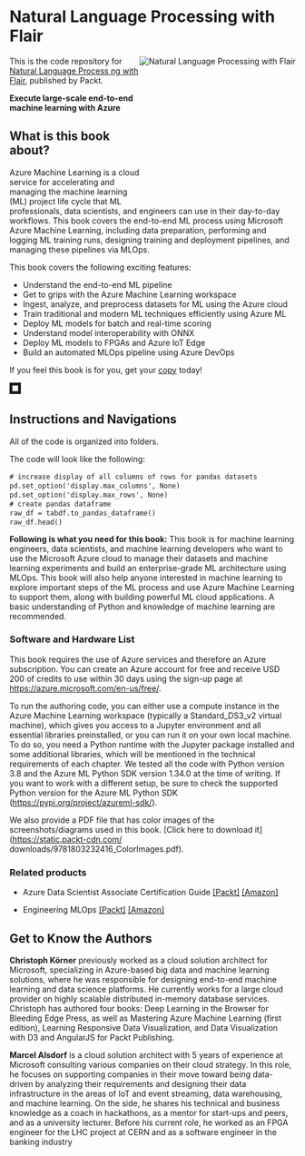 # Natural Language Processing with Flair

<a href="https://www.packtpub.com/product/mastering-azure-machine-learning-second-edition/9781803232416?utm_source=github&utm_medium=repository&utm_campaign=9781803232416"><img src="https://static.packt-cdn.com/products/9781803232416/cover/smaller" alt="Natural Language Processing with Flair" height="256px" align="right"></a>

This is the code repository for [Natural Language Process ng with Flair](https://www.packtpub.com/product/mastering-azure-machine-learning-second-edition/9781803232416?utm_source=github&utm_medium=repository&utm_campaign=9781803232416), published by Packt.

**Execute large-scale end-to-end machine learning with Azure**

## What is this book about?
Azure Machine Learning is a cloud service for accelerating and managing the machine learning (ML) project life cycle that ML professionals, data scientists, and engineers can use in their day-to-day workflows. This book covers the end-to-end ML process using Microsoft Azure Machine Learning, including data preparation, performing and logging ML training runs, designing training and deployment pipelines, and managing these pipelines via MLOps.

This book covers the following exciting features: 
* Understand the end-to-end ML pipeline
* Get to grips with the Azure Machine Learning workspace
* Ingest, analyze, and preprocess datasets for ML using the Azure cloud
* Train traditional and modern ML techniques efficiently using Azure ML
* Deploy ML models for batch and real-time scoring
* Understand model interoperability with ONNX
* Deploy ML models to FPGAs and Azure IoT Edge
* Build an automated MLOps pipeline using Azure DevOps

If you feel this book is for you, get your [copy](https://www.amazon.com/dp/B09NC5XJ6D) today!

<a href="https://www.packtpub.com/?utm_source=github&utm_medium=banner&utm_campaign=GitHubBanner"><img src="https://raw.githubusercontent.com/PacktPublishing/GitHub/master/GitHub.png" 
alt="https://www.packtpub.com/" border="5" /></a>


## Instructions and Navigations
All of the code is organized into folders.

The code will look like the following:
```
# increase display of all columns of rows for pandas datasets
pd.set_option('display.max_columns', None)
pd.set_option('display.max_rows', None)
# create pandas dataframe
raw_df = tabdf.to_pandas_dataframe()
raw_df.head()
```

**Following is what you need for this book:**
This book is for machine learning engineers, data scientists, and machine learning developers who want to use the Microsoft Azure cloud to manage their datasets and machine learning experiments and build an enterprise-grade ML architecture using MLOps. This book will also help anyone interested in machine learning to explore important steps of the ML process and use Azure Machine Learning to support them, along with building powerful ML cloud applications. A basic understanding of Python and knowledge of machine learning are recommended.

### Software and Hardware List


This book requires the use of Azure services and therefore an Azure subscription. You
can create an Azure account for free and receive USD 200 of credits to use within 30 days
using the sign-up page at https://azure.microsoft.com/en-us/free/.

To run the authoring code, you can either use a compute instance in the Azure Machine
Learning workspace (typically a Standard_DS3_v2 virtual machine), which gives
you access to a Jupyter environment and all essential libraries preinstalled, or you can
run it on your own local machine. To do so, you need a Python runtime with the Jupyter
package installed and some additional libraries, which will be mentioned in the technical
requirements of each chapter. We tested all the code with Python version 3.8 and the
Azure ML Python SDK version 1.34.0 at the time of writing. If you want to work with a
different setup, be sure to check the supported Python version for the Azure ML Python
SDK (https://pypi.org/project/azureml-sdk/).

We also provide a PDF file that has color images of the screenshots/diagrams used in this book. [Click here to download it](https://static.packt-cdn.com/
downloads/9781803232416_ColorImages.pdf).


### Related products <Other books you may enjoy>
* Azure Data Scientist Associate Certification Guide [[Packt]](https://www.packtpub.com/product/azure-data-scientist-associate-certification-guide/9781800565005?utm_source=github&utm_medium=repository&utm_campaign=9781800565005) [[Amazon]](https://www.amazon.com/dp/B09CQ4YLTN)

* Engineering MLOps [[Packt]](https://www.packtpub.com/product/engineering-mlops/9781800562882?utm_source=github&utm_medium=repository&utm_campaign=9781800562882) [[Amazon]](https://www.amazon.com/dp/B08PFN73CM)

## Get to Know the Authors
**Christoph Körner**
previously worked as a cloud solution architect for Microsoft, specializing
in Azure-based big data and machine learning solutions, where he was responsible for
designing end-to-end machine learning and data science platforms. He currently works for
a large cloud provider on highly scalable distributed in-memory database services. Christoph
has authored four books: Deep Learning in the Browser for Bleeding Edge Press, as well as
Mastering Azure Machine Learning (first edition), Learning Responsive Data Visualization,
and Data Visualization with D3 and AngularJS for Packt Publishing.
  
**Marcel Alsdorf**
is a cloud solution architect with 5 years of experience at Microsoft
consulting various companies on their cloud strategy. In this role, he focuses on supporting
companies in their move toward being data-driven by analyzing their requirements
and designing their data infrastructure in the areas of IoT and event streaming, data
warehousing, and machine learning. On the side, he shares his technical and business
knowledge as a coach in hackathons, as a mentor for start-ups and peers, and as a university
lecturer. Before his current role, he worked as an FPGA engineer for the LHC project at
CERN and as a software engineer in the banking industry
